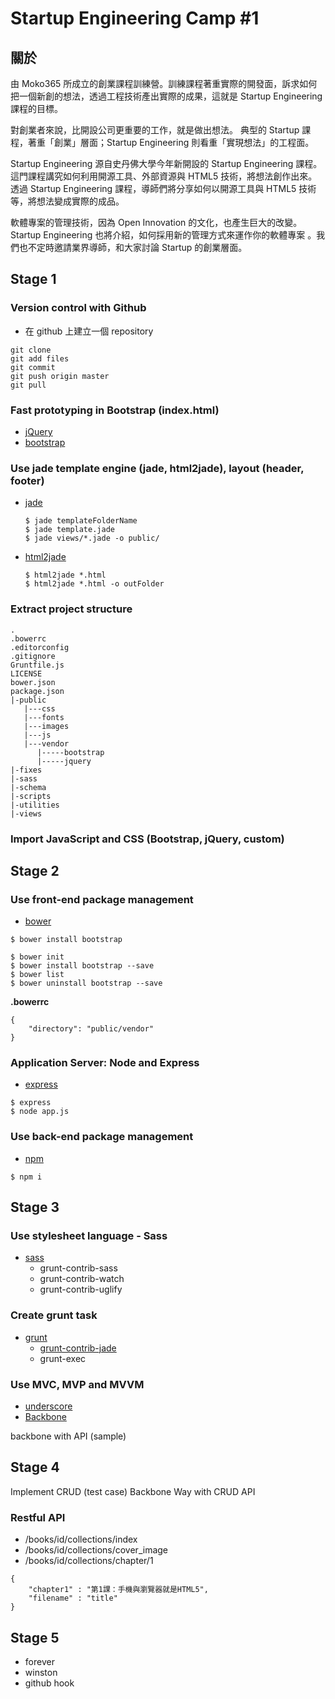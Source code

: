 # Startup Engineering Camp #1

## 關於

由 Moko365 所成立的創業課程訓練營。訓練課程著重實際的開發面，訴求如何把一個新創的想法，透過工程技術產出實際的成果，這就是 Startup Engineering 課程的目標。

對創業者來說，比開設公司更重要的工作，就是做出想法。 典型的 Startup 課程，著重「創業」層面；Startup Engineering 則看重「實現想法」的工程面。

Startup Engineering 源自史丹佛大學今年新開設的 Startup Engineering 課程。這門課程講究如何利用開源工具、外部資源與 HTML5 技術，將想法創作出來。透過 Startup Engineering 課程，導師們將分享如何以開源工具與 HTML5 技術等，將想法變成實際的成品。

軟體專案的管理技術，因為 Open Innovation 的文化，也產生巨大的改變。Startup Engineering 也將介紹，如何採用新的管理方式來運作你的軟體專案 。我們也不定時邀請業界導師，和大家討論 Startup 的創業層面。

## Stage 1 

### Version control with Github

- 在 github 上建立一個 repository

```
git clone
git add files
git commit
git push origin master
git pull
```

### Fast prototyping in Bootstrap (index.html)

- [jQuery](http://jquery.com)
- [bootstrap](http://getbootstrap.com/)

### Use jade template engine (jade, html2jade), layout (header, footer)

- [jade](http://jade-lang.com/)

	```
	$ jade templateFolderName
	$ jade template.jade
	$ jade views/*.jade -o public/
	```

- [html2jade](https://github.com/donpark/html2jade)

	```
	$ html2jade *.html
	$ html2jade *.html -o outFolder
	```

### Extract project structure

```
.
.bowerrc
.editorconfig
.gitignore
Gruntfile.js
LICENSE
bower.json
package.json
|-public
   |---css
   |---fonts
   |---images
   |---js
   |---vendor
      |-----bootstrap
      |-----jquery
|-fixes
|-sass
|-schema
|-scripts
|-utilities
|-views
```

### Import JavaScript and CSS (Bootstrap, jQuery, custom)

## Stage 2 

### Use front-end package management

- [bower](http://bower.io)

```
$ bower install bootstrap
```

```
$ bower init
$ bower install bootstrap --save
$ bower list
$ bower uninstall bootstrap --save
```

**.bowerrc**
```
{
    "directory": "public/vendor"
}
```

### Application Server: Node and Express

- [express](http://expressjs.com/)

```
$ express
$ node app.js
```

### Use back-end package management

- [npm](http://npmjs.org)

```
$ npm i
```

## Stage 3

### Use stylesheet language - Sass

- [sass](http://sass-lang.com/)
	- grunt-contrib-sass
	- grunt-contrib-watch
	- grunt-contrib-uglify

### Create grunt task

- [grunt](http://gruntjs.com)
	- [grunt-contrib-jade](https://github.com/gruntjs/grunt-contrib-jade)
	- grunt-exec

### Use MVC, MVP and MVVM

- [underscore](underscorejs.org)
- [Backbone](http://backbonejs.org/)

backbone with API (sample)

## Stage 4

Implement CRUD (test case)
Backbone Way with CRUD API 

### Restful API

- /books/id/collections/index
- /books/id/collections/cover_image
- /books/id/collections/chapter/1

```
{
 	"chapter1" : "第1課：手機與瀏覽器就是HTML5",
 	"filename" : "title"
}
```


## Stage 5

- forever
- winston
- github hook



